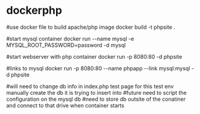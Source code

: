 # dockerphp

#use docker file to build apache/php image 
docker build -t phpsite .

#start mysql container 
docker run --name mysql -e MYSQL_ROOT_PASSWORD=password -d mysql

#start webserver with php container 
docker run -p 8080:80 -d phpsite

#links to mysql
docker run -p 8080:80 --name phpapp --link mysql:mysql  -d phpsite

#will need to change db info in index.php test page for this test env manually create the db it is trying to insert into
#future need to script the configuration on the mysql db
#need to store db outsite of the conatiner and connect to that drive when container starts 

